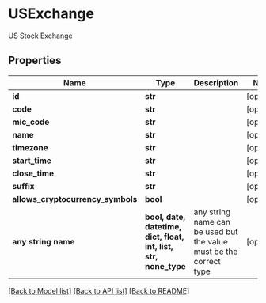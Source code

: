 # USExchange

US Stock Exchange

## Properties
Name | Type | Description | Notes
------------ | ------------- | ------------- | -------------
**id** | **str** |  | [optional] 
**code** | **str** |  | [optional] 
**mic_code** | **str** |  | [optional] 
**name** | **str** |  | [optional] 
**timezone** | **str** |  | [optional] 
**start_time** | **str** |  | [optional] 
**close_time** | **str** |  | [optional] 
**suffix** | **str** |  | [optional] 
**allows_cryptocurrency_symbols** | **bool** |  | [optional] 
**any string name** | **bool, date, datetime, dict, float, int, list, str, none_type** | any string name can be used but the value must be the correct type | [optional]

[[Back to Model list]](../README.md#documentation-for-models) [[Back to API list]](../README.md#documentation-for-api-endpoints) [[Back to README]](../README.md)


